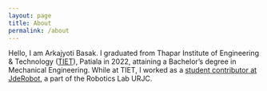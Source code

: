 ```yaml
---
layout: page
title: About
permalink: /about
---
```


Hello, I am Arkajyoti Basak. I graduated from Thapar Institute of Engineering & Technology ([TIET](https://www.thapar.edu/)), Patiala in 2022, attaining a Bachelor’s degree in Mechanical Engineering. While at TIET, I worked as a [student contributor at JdeRobot](https://jderobot.github.io/community/contributors/), a part of the Robotics Lab URJC.

